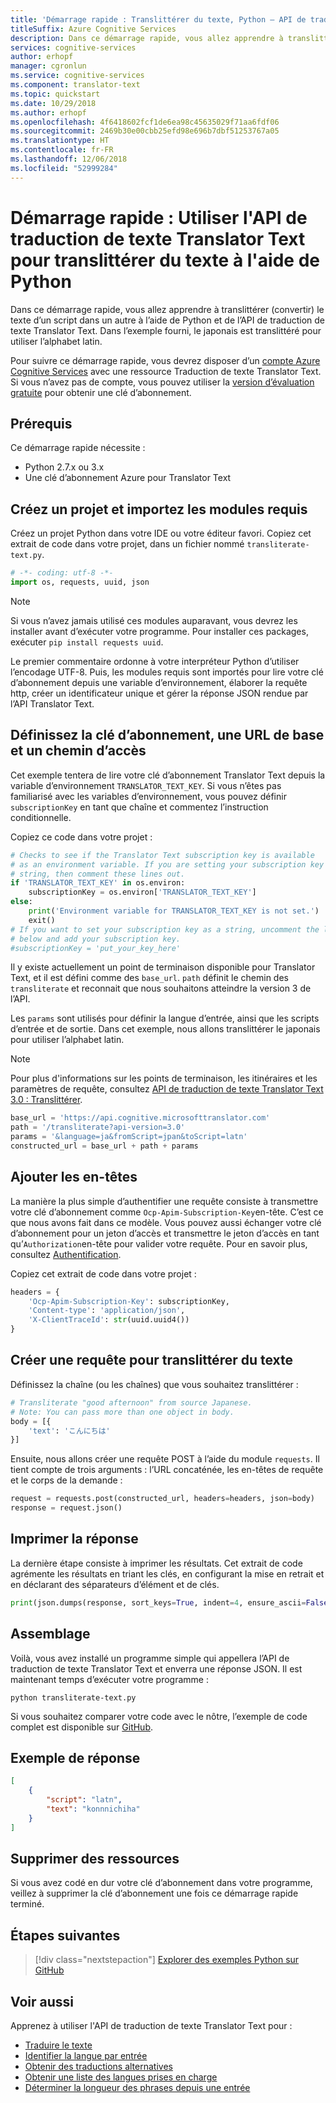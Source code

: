 ```yaml
---
title: 'Démarrage rapide : Translittérer du texte, Python – API de traduction de texte Translator Text'
titleSuffix: Azure Cognitive Services
description: Dans ce démarrage rapide, vous allez apprendre à translittérer (convertir) le texte d’un script dans un autre à l’aide de Python et de l’API de traduction de texte Translator Text. Dans cet exemple, le japonais est translittéré pour utiliser l’alphabet latin.
services: cognitive-services
author: erhopf
manager: cgronlun
ms.service: cognitive-services
ms.component: translator-text
ms.topic: quickstart
ms.date: 10/29/2018
ms.author: erhopf
ms.openlocfilehash: 4f6418602fcf1de6ea98c45635029f71aa6fdf06
ms.sourcegitcommit: 2469b30e00cbb25efd98e696b7dbf51253767a05
ms.translationtype: HT
ms.contentlocale: fr-FR
ms.lasthandoff: 12/06/2018
ms.locfileid: "52999284"
---
```

# <a name="quickstart-use-the-translator-text-api-to-transliterate-text-using-python"></a>Démarrage rapide : Utiliser l'API de traduction de texte Translator Text pour translittérer du texte à l'aide de Python

Dans ce démarrage rapide, vous allez apprendre à translittérer (convertir) le texte d’un script dans un autre à l’aide de Python et de l’API de traduction de texte Translator Text. Dans l’exemple fourni, le japonais est translittéré pour utiliser l’alphabet latin.

Pour suivre ce démarrage rapide, vous devrez disposer d’un [compte Azure Cognitive Services](https://docs.microsoft.com/azure/cognitive-services/cognitive-services-apis-create-account) avec une ressource Traduction de texte Translator Text. Si vous n’avez pas de compte, vous pouvez utiliser la [version d’évaluation gratuite](https://azure.microsoft.com/try/cognitive-services/) pour obtenir une clé d’abonnement.

## <a name="prerequisites"></a>Prérequis

Ce démarrage rapide nécessite :

* Python 2.7.x ou 3.x
* Une clé d’abonnement Azure pour Translator Text

## <a name="create-a-project-and-import-required-modules"></a>Créez un projet et importez les modules requis

Créez un projet Python dans votre IDE ou votre éditeur favori. Copiez cet extrait de code dans votre projet, dans un fichier nommé `transliterate-text.py`.

```python
# -*- coding: utf-8 -*-
import os, requests, uuid, json
```

> [!NOTE]
> Si vous n’avez jamais utilisé ces modules auparavant, vous devrez les installer avant d’exécuter votre programme. Pour installer ces packages, exécuter `pip install requests uuid`.

Le premier commentaire ordonne à votre interpréteur Python d’utiliser l’encodage UTF-8. Puis, les modules requis sont importés pour lire votre clé d’abonnement depuis une variable d’environnement, élaborer la requête http, créer un identificateur unique et gérer la réponse JSON rendue par l’API Translator Text.

## <a name="set-the-subscription-key-base-url-and-path"></a>Définissez la clé d’abonnement, une URL de base et un chemin d’accès

Cet exemple tentera de lire votre clé d’abonnement Translator Text depuis la variable d’environnement `TRANSLATOR_TEXT_KEY`. Si vous n’êtes pas familiarisé avec les variables d’environnement, vous pouvez définir `subscriptionKey` en tant que chaîne et commentez l’instruction conditionnelle.

Copiez ce code dans votre projet :

```python
# Checks to see if the Translator Text subscription key is available
# as an environment variable. If you are setting your subscription key as a
# string, then comment these lines out.
if 'TRANSLATOR_TEXT_KEY' in os.environ:
    subscriptionKey = os.environ['TRANSLATOR_TEXT_KEY']
else:
    print('Environment variable for TRANSLATOR_TEXT_KEY is not set.')
    exit()
# If you want to set your subscription key as a string, uncomment the line
# below and add your subscription key.
#subscriptionKey = 'put_your_key_here'
```

Il y existe actuellement un point de terminaison disponible pour Translator Text, et il est défini comme des `base_url`. `path` définit le chemin des `transliterate` et reconnait que nous souhaitons atteindre la version 3 de l’API.

Les `params` sont utilisés pour définir la langue d’entrée, ainsi que les scripts d’entrée et de sortie. Dans cet exemple, nous allons translittérer le japonais pour utiliser l’alphabet latin.

>[!NOTE]
> Pour plus d'informations sur les points de terminaison, les itinéraires et les paramètres de requête, consultez [API de traduction de texte Translator Text 3.0 : Translittérer](https://docs.microsoft.com/azure/cognitive-services/translator/reference/v3-0-transliterate).

```python
base_url = 'https://api.cognitive.microsofttranslator.com'
path = '/transliterate?api-version=3.0'
params = '&language=ja&fromScript=jpan&toScript=latn'
constructed_url = base_url + path + params
```

## <a name="add-headers"></a>Ajouter les en-têtes

La manière la plus simple d’authentifier une requête consiste à transmettre votre clé d’abonnement comme `Ocp-Apim-Subscription-Key`en-tête. C’est ce que nous avons fait dans ce modèle. Vous pouvez aussi échanger votre clé d’abonnement pour un jeton d’accès et transmettre le jeton d’accès en tant qu’`Authorization`en-tête pour valider votre requête. Pour en savoir plus, consultez [Authentification](https://docs.microsoft.com/azure/cognitive-services/translator/reference/v3-0-reference#authentication).

Copiez cet extrait de code dans votre projet :

```python
headers = {
    'Ocp-Apim-Subscription-Key': subscriptionKey,
    'Content-type': 'application/json',
    'X-ClientTraceId': str(uuid.uuid4())
}
```

## <a name="create-a-request-to-transliterate-text"></a>Créer une requête pour translittérer du texte

Définissez la chaîne (ou les chaînes) que vous souhaitez translittérer :

```python
# Transliterate "good afternoon" from source Japanese.
# Note: You can pass more than one object in body.
body = [{
    'text': 'こんにちは'
}]
```

Ensuite, nous allons créer une requête POST à l’aide du module `requests`. Il tient compte de trois arguments : l’URL concaténée, les en-têtes de requête et le corps de la demande :

```python
request = requests.post(constructed_url, headers=headers, json=body)
response = request.json()
```

## <a name="print-the-response"></a>Imprimer la réponse

La dernière étape consiste à imprimer les résultats. Cet extrait de code agrémente les résultats en triant les clés, en configurant la mise en retrait et en déclarant des séparateurs d’élément et de clés.

```python
print(json.dumps(response, sort_keys=True, indent=4, ensure_ascii=False, separators=(',', ': ')))
```

## <a name="put-it-all-together"></a>Assemblage

Voilà, vous avez installé un programme simple qui appellera l’API de traduction de texte Translator Text et enverra une réponse JSON. Il est maintenant temps d’exécuter votre programme :

```console
python transliterate-text.py
```

Si vous souhaitez comparer votre code avec le nôtre, l’exemple de code complet est disponible sur [GitHub](https://github.com/MicrosoftTranslator/Text-Translation-API-V3-Python).

## <a name="sample-response"></a>Exemple de réponse

```json
[
    {
        "script": "latn",
        "text": "konnnichiha"
    }
]
```

## <a name="clean-up-resources"></a>Supprimer des ressources

Si vous avez codé en dur votre clé d’abonnement dans votre programme, veillez à supprimer la clé d’abonnement une fois ce démarrage rapide terminé.

## <a name="next-steps"></a>Étapes suivantes

> [!div class="nextstepaction"]
> [Explorer des exemples Python sur GitHub](https://github.com/MicrosoftTranslator/Text-Translation-API-V3-Python)

## <a name="see-also"></a>Voir aussi

Apprenez à utiliser l'API de traduction de texte Translator Text pour :

* [Traduire le texte](quickstart-python-translate.md)
* [Identifier la langue par entrée](quickstart-python-detect.md)
* [Obtenir des traductions alternatives](quickstart-python-dictionary.md)
* [Obtenir une liste des langues prises en charge](quickstart-python-languages.md)
* [Déterminer la longueur des phrases depuis une entrée](quickstart-python-sentences.md)
